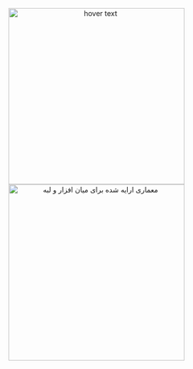 <p align="center">
  <img src="https://github.com/rezdevir/melfa_middleware/blob/main/README/edge_middleware.PNG" width="350" title="hover text">
  <img src="https://github.com/rezdevir/melfa_middleware/blob/main/README/middleware.PNG" width="350" alt=" معماری ارایه شده برای میان افزار و لبه">